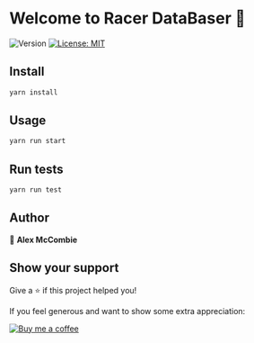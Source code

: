 # Welcome to Racer DataBaser 👋
![Version](https://img.shields.io/badge/version-1.0.0-blue.svg?cacheSeconds=2592000)
[![License: MIT](https://img.shields.io/badge/License-MIT-yellow.svg)](#)

## Install

```sh
yarn install
```

## Usage

```sh
yarn run start
```

## Run tests

```sh
yarn run test
```

## Author

👤 **Alex McCombie**


## Show your support

Give a ⭐️ if this project helped you!

If you feel generous and want to show some extra appreciation:

[![Buy me a coffee][buymeacoffee-shield]][buymeacoffee]

[buymeacoffee]: https://github.com/launchpad-labs/launchpad-labs/blob/main/README.md
[buymeacoffee-shield]: https://www.buymeacoffee.com/assets/img/custom_images/orange_img.png

